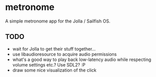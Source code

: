# metronome

A simple metronome app for the Jolla / Sailfish OS.

## TODO

* wait for Jolla to get their stuff together...
* use libaudioresource to acquire audio permissions
* what's a good way to play back low-latency audio while respecting
  volume settings etc.? Use SDL2? :P
* draw some nice visualization of the click

